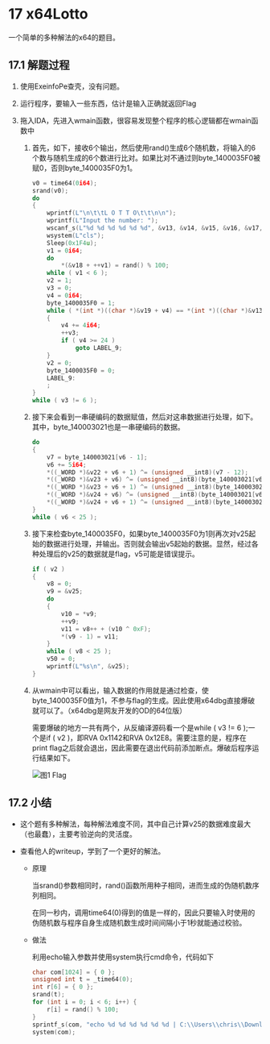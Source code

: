 # 17 x64Lotto

一个简单的多种解法的x64的题目。

## 17.1 解题过程

1. 使用ExeinfoPe查壳，没有问题。

2. 运行程序，要输入一些东西，估计是输入正确就返回Flag

3. 拖入IDA，先进入wmain函数，很容易发现整个程序的核心逻辑都在wmain函数中

   1. 首先，如下，接收6个输出，然后使用rand()生成6个随机数，将输入的6个数与随机生成的6个数进行比对。如果比对不通过则byte_1400035F0被赋0，否则byte_1400035F0为1。

      ```c
      v0 = time64(0i64);
      srand(v0);
      do
      {
          wprintf(L"\n\t\tL O T T O\t\t\n\n");
          wprintf(L"Input the number: ");
          wscanf_s(L"%d %d %d %d %d %d", &v13, &v14, &v15, &v16, &v17, &v18);
          wsystem(L"cls");
          Sleep(0x1F4u);
          v1 = 0i64;
          do
              *(&v18 + ++v1) = rand() % 100;
          while ( v1 < 6 );
          v2 = 1;
          v3 = 0;
          v4 = 0i64;
          byte_1400035F0 = 1;
          while ( *(int *)((char *)&v19 + v4) == *(int *)((char *)&v13 + v4) )
          {
              v4 += 4i64;
              ++v3;
              if ( v4 >= 24 )
                  goto LABEL_9;
          }
          v2 = 0;
          byte_1400035F0 = 0;
          LABEL_9:
          ;
      }
      while ( v3 != 6 );
      ```

   2. 接下来会看到一串硬编码的数据赋值，然后对这串数据进行处理，如下。其中，byte_140003021也是一串硬编码的数据。

      ```c
      do
      {
          v7 = byte_140003021[v6 - 1];
          v6 += 5i64;
          *((_WORD *)&v22 + v6 + 1) ^= (unsigned __int8)(v7 - 12);
          *((_WORD *)&v23 + v6) ^= (unsigned __int8)(byte_140003021[v6 - 5] - 12);
          *((_WORD *)&v23 + v6 + 1) ^= (unsigned __int8)(byte_140003021[v6 - 4] - 12);
          *((_WORD *)&v24 + v6) ^= (unsigned __int8)(byte_140003021[v6 - 3] - 12);
          *((_WORD *)&v24 + v6 + 1) ^= (unsigned __int8)(byte_140003021[v6 - 2] - 12);
      }
      while ( v6 < 25 );
      ```

   3. 接下来检查byte_1400035F0，如果byte_1400035F0为1则再次对v25起始的数据进行处理，并输出。否则就会输出v5起始的数据。显然，经过各种处理后的v25的数据就是flag，v5可能是错误提示。

      ```c
      if ( v2 )
      {
          v8 = 0;
          v9 = &v25;
          do
          {
              v10 = *v9;
              ++v9;
              v11 = v8++ + (v10 ^ 0xF);
              *(v9 - 1) = v11;
          }
          while ( v8 < 25 );
          v50 = 0;
          wprintf(L"%s\n", &v25);
      }
      ```

   4. 从wmain中可以看出，输入数据的作用就是通过检查，使byte_1400035F0值为1，不参与flag的生成。因此使用x64dbg直接爆破就可以了。（x64dbg是网友开发的OD的64位版）

      需要爆破的地方一共有两个，从反编译源码看一个是while ( v3 != 6 );一个是if ( v2 )，即RVA 0x1142和RVA 0x12E8。需要注意的是，程序在print flag之后就会退出，因此需要在退出代码前添加断点。爆破后程序运行结果如下。

      ![图1 Flag](https://chrishuppor.github.io/image/Snipaste_2019-05-29_11-55-34.PNG)

## 17.2 小结

* 这个题有多种解法，每种解法难度不同，其中自己计算v25的数据难度最大（也最蠢），主要考验逆向的灵活度。

* 查看他人的writeup，学到了一个更好的解法。

  * 原理

    当srand()参数相同时，rand()函数所用种子相同，进而生成的伪随机数序列相同。

    在同一秒内，调用time64(0)得到的值是一样的，因此只要输入时使用的伪随机数与程序自身生成随机数生成时间间隔小于1秒就能通过校验。

  * 做法

    利用echo输入参数并使用system执行cmd命令，代码如下

    ```c
    char com[1024] = { 0 };
    unsigned int t = _time64(0);
    int r[6] = { 0 };
    srand(t);
    for (int i = 0; i < 6; i++) {
        r[i] = rand() % 100;
    }
    sprintf_s(com, "echo %d %d %d %d %d %d | C:\\Users\\chris\\Downloads\\Lotto\\Lotto.exe", r[0], r[1], r[2], r[3], r[4], r[5]);
    system(com);
    ```
